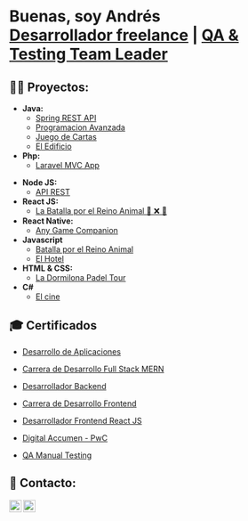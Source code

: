 <h1>Buenas, soy Andrés <br/><a href="https://github.com/DrewArg">Desarrollador freelance</a> | <a href="https://www.linkedin.com/in/andr%C3%A9s-ezequiel-fabbiano-69186b93/">QA & Testing Team Leader</a>

<!--<h2>👨‍💻 Software Development Projects:</h2>-->
<h2>👨‍💻 Proyectos:</h2>

- <b>Java:</b>
  - [Spring REST API](https://github.com/DrewArg/dv-ds-20231c-g4)
  - [Programacion Avanzada](https://github.com/DrewArg/FinalProgramacionAvanzada)
  - [Juego de Cartas](https://github.com/DrewArg/JuegoCartas)
  - [El Edificio](https://github.com/DrewArg/ElEdificioFinal)
- <b>Php:</b>
  - [Laravel MVC App](https://github.com/DrewArg/ProduccionWeb)
 <!-- - [Final Produccion Web 2](https://github.com/DrewArg/Recuperatorio-Desarrollo-Web-2/tree/main)-->
- <b>Node JS:</b>
  - [API REST](https://github.com/DrewArg/ProgramacionBackend/tree/main)
- <b>React JS:</b>
  - [La Batalla por el Reino Animal 🐙 ❌ 🐺](https://github.com/DrewArg/ProyectoFinalReactJs)
- <b>React Native:</b>
  - [Any Game Companion](https://github.com/DrewArg/ReactNative)
- <b>Javascript</b>
  - [Batalla por el Reino Animal](https://github.com/DrewArg/ProyectoFinalJavaScript)
  - [El Hotel](https://github.com/DrewArg/ProduccionWeb1)
- <b> HTML & CSS:</b>
  - [La Dormilona Padel Tour](https://github.com/DrewArg/La_Dormilona_Padel_Tour-AndresFabbiano)
- <b>C#</b>
  - [El cine](https://github.com/GastonMastrogiacomo/TP1---GRUPO-C)
<!-- -- <b>C - Arduino Uno</>-->
 <!-- - - [Levantador de Persinas]()-->
<!-- - <b>Python</b>-->


<h2>🎓 Certificados</h2>

- [Desarrollo de Aplicaciones](https://www.coderhouse.com/certificados/6421e3f1fb83e60002f252ec)

- [Carrera de Desarrollo Full Stack MERN](https://www.coderhouse.com/certificados/6351d7cf3a47d9000ebc15f5)

- [Desarrollador Backend](https://www.coderhouse.com/certificados/6351d7cf3a47d9000ebc15f2)
  
- [Carrera de Desarrollo Frontend](https://www.coderhouse.com/certificados/626d65fd01436900249b91af)

- [Desarrollador Frontend React JS](https://www.coderhouse.com/certificados/626c146a30f7620024b33402)
  
- [Digital Accumen - PwC](https://www.credly.com/badges/ae0e5ed8-bb35-47e9-884a-16899d6ffc27)
  
- [QA Manual Testing](https://www.coderhouse.com/certificados/63c5863a1d35cc000e93f375)



<h2> 🤳 Contacto:</h2>

[<img align="left" alt="Andres Fabbiano | Linkedin" width="22px" src="https://cdn.jsdelivr.net/npm/simple-icons@v3/icons/linkedin.svg" />][linkedin]
[<img align="left" alt="Andres Fabbiano | Linkedin" width="22px" src="https://cdn.jsdelivr.net/npm/simple-icons@v3/icons/gmail.svg" />][gmail]

[linkedin]:https://www.linkedin.com/in/andr%C3%A9s-ezequiel-fabbiano-69186b93/
[gmail]:mailto:andresfabbiano@gmail.com
